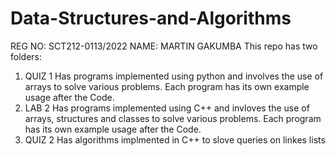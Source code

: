 # Data-Structures-and-Algorithms
 REG NO: SCT212-0113/2022
 NAME: MARTIN GAKUMBA
This repo has two folders:
1. QUIZ 1
    Has programs implemented using python and involves the use of arrays to solve various problems.
    Each program has its own example usage after the Code. 
2. LAB 2
  Has programs implemented using C++ and invloves the use of arrays, structures and classes to solve various problems.
  Each program has its own example usage after the Code.
3. QUIZ 2
  Has algorithms implmented in C++ to slove queries on linkes lists
